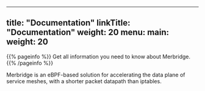 
---
title: "Documentation"
linkTitle: "Documentation"
weight: 20
menu:
  main:
    weight: 20
---

{{% pageinfo %}}
Get all information you need to know about Merbridge.
{{% /pageinfo %}}

Merbridge is an eBPF-based solution for accelerating the data plane of service meshes, with a shorter packet datapath than iptables.